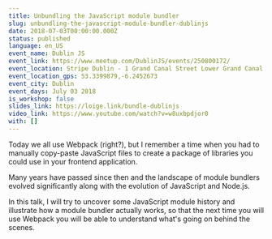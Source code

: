 ```yaml
---
title: Unbundling the JavaScript module bundler
slug: unbundling-the-javascript-module-bundler-dublinjs
date: 2018-07-03T00:00:00.000Z
status: published
language: en_US
event_name: Dublin JS
event_link: https://www.meetup.com/DublinJS/events/250800172/
event_location: Stripe Dublin - 1 Grand Canal Street Lower Grand Canal Dock, Dublin, Ireland
event_location_gps: 53.3399879,-6.2452673
event_city: Dublin
event_days: July 03 2018
is_workshop: false
slides_link: https://loige.link/bundle-dublinjs
video_link: https://www.youtube.com/watch?v=w8uxbpdjor0
with: []
---
```


Today we all use Webpack (right?), but I remember a time when you had to manually copy-paste JavaScript files to create a package of libraries you could use in your frontend application.

Many years have passed since then and the landscape of module bundlers evolved significantly along with the evolution of JavaScript and Node.js.

In this talk, I will try to uncover some JavaScript module history and illustrate how a module bundler actually works, so that the next time you will use Webpack you will be able to understand what's going on behind the scenes.
